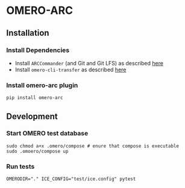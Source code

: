 # OMERO-ARC

## Installation


### Install Dependencies

* Install `ARCCommander` (and Git and Git LFS) as described [here](https://nfdi4plants.org/nfdi4plants.knowledgebase/docs/ArcCommanderManual/index-setup.html)
* Install `omero-cli-transfer` as described [here](https://github.com/ome/omero-cli-transfer)

### Install omero-arc plugin

```
pip install omero-arc
```

## Development

### Start OMERO test database

```
sudo chmod a+x .omero/compose # enure that compose is executable
sudo .omoero/compose up
```

### Run tests
```
OMERODIR="." ICE_CONFIG="test/ice.config" pytest
```
